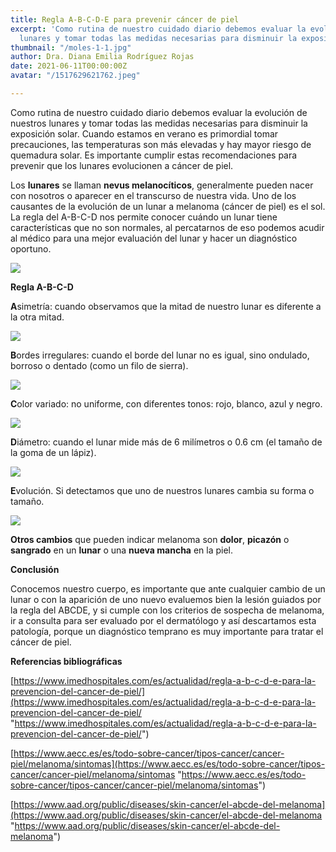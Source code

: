 ```yaml
---
title: Regla A-B-C-D-E para prevenir cáncer de piel
excerpt: 'Como rutina de nuestro cuidado diario debemos evaluar la evolución de nuestros
  lunares y tomar todas las medidas necesarias para disminuir la exposición solar. '
thumbnail: "/moles-1-1.jpg"
author: Dra. Diana Emilia Rodríguez Rojas
date: 2021-06-11T00:00:00Z
avatar: "/1517629621762.jpeg"

---
```

Como rutina de nuestro cuidado diario debemos evaluar la evolución de nuestros lunares y tomar todas las medidas necesarias para disminuir la exposición solar. Cuando estamos en verano es primordial tomar precauciones, las temperaturas son más elevadas y hay mayor riesgo de quemadura solar. Es importante cumplir estas recomendaciones para prevenir que los lunares evolucionen a cáncer de piel.

Los **lunares** se llaman **nevus melanocíticos**, generalmente pueden nacer con nosotros o aparecer en el transcurso de nuestra vida. Uno de los causantes de la evolución de un lunar a melanoma (cáncer de piel) es el sol. La regla del A-B-C-D nos permite conocer cuándo un lunar tiene características que no son normales, al percatarnos de eso podemos acudir al médico para una mejor evaluación del lunar y hacer un diagnóstico oportuno.

![](/melanoma.jpeg)

**Regla A-B-C-D**

**A**simetría: cuando observamos que la mitad de nuestro lunar es diferente a la otra mitad.

![](/captura-de-pantalla-2021-06-11-a-la-s-2-07-25-p-m.png)

**B**ordes irregulares: cuando el borde del lunar no es igual, sino ondulado, borroso o dentado (como un filo de sierra).

![](/captura-de-pantalla-2021-06-11-a-la-s-2-15-18-p-m.png)

**C**olor variado: no uniforme, con diferentes tonos: rojo, blanco, azul y negro.

![](/captura-de-pantalla-2021-06-11-a-la-s-2-18-19-p-m.png)

**D**iámetro: cuando el lunar mide más de 6 milímetros o 0.6 cm (el tamaño de la goma de un lápiz).

![](/captura-de-pantalla-2021-06-11-a-la-s-2-21-54-p-m.png)

**E**volución. Si detectamos que uno de nuestros lunares cambia su forma o tamaño.

![](/captura-de-pantalla-2021-06-11-a-la-s-2-25-15-p-m.png)

**Otros cambios** que pueden indicar melanoma son **dolor**, **picazón** o **sangrado** en un **lunar** o una **nueva mancha** en la piel.

**Conclusión**

Conocemos nuestro cuerpo, es importante que ante cualquier cambio de un lunar o con la aparición de uno nuevo evaluemos bien la lesión guiados por la regla del ABCDE, y si cumple con los criterios de sospecha de melanoma, ir a consulta para ser evaluado por el dermatólogo y así descartamos esta patología, porque un diagnóstico temprano es muy importante para tratar el cáncer de piel.

**Referencias bibliográficas**

[https://www.imedhospitales.com/es/actualidad/regla-a-b-c-d-e-para-la-prevencion-del-cancer-de-piel/](https://www.imedhospitales.com/es/actualidad/regla-a-b-c-d-e-para-la-prevencion-del-cancer-de-piel/ "https://www.imedhospitales.com/es/actualidad/regla-a-b-c-d-e-para-la-prevencion-del-cancer-de-piel/")

[https://www.aecc.es/es/todo-sobre-cancer/tipos-cancer/cancer-piel/melanoma/sintomas](https://www.aecc.es/es/todo-sobre-cancer/tipos-cancer/cancer-piel/melanoma/sintomas "https://www.aecc.es/es/todo-sobre-cancer/tipos-cancer/cancer-piel/melanoma/sintomas")

[https://www.aad.org/public/diseases/skin-cancer/el-abcde-del-melanoma](https://www.aad.org/public/diseases/skin-cancer/el-abcde-del-melanoma "https://www.aad.org/public/diseases/skin-cancer/el-abcde-del-melanoma")